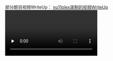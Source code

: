 部分题目视频WriteUp：
[nu11plex录制的视频WriteUp](https://bucket.bitf1a5h.eu.org/writeup.mp4)
<video id="video" preload="none">
      <source id="mp4" src="https://bucket.bitf1a5h.eu.org/writeup.mp4" type="video/mp4">
</videos>
